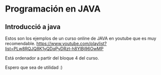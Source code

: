 # Programación en JAVA
Introducció a java
------------------

Estos son los ejemplos de un curso online de JAVA en youtube que es muy recomendable.
https://www.youtube.com/playlist?list=PLw8RQJQ8K1yQDqPyDRzt-h8YlBj96OwMP

Está ordenador a partir del bloque 4 del curso. 

Espero que sea de utilidad :)
